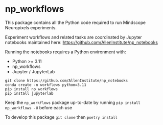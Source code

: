 # np_workflows

This package contains all the Python code required to run Mindscope Neuropixels experiments.

Experiment workflows and related tasks are coordinated by Jupyter notebooks maintained here:
https://github.com/AllenInstitute/np_notebooks

Running the notebooks requires a Python environment with:
- Python >= 3.11
- np_workflows
- Jupyter / JupyterLab

```
git clone https://github.com/AllenInstitute/np_notebooks
conda create -n workflows python=3.11
pip install np_workflows
pip install jupyterlab
```


Keep the `np_workflows` package up-to-date by running `pip install
np_workflows -U` before each use

To develop this package `git clone` then `poetry install`
